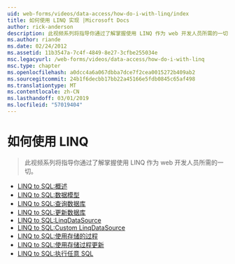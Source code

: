 ```yaml
---
uid: web-forms/videos/data-access/how-do-i-with-linq/index
title: 如何使用 LINQ 实现 |Microsoft Docs
author: rick-anderson
description: 此视频系列将指导你通过了解掌握使用 LINQ 作为 web 开发人员所需的一切。
ms.author: riande
ms.date: 02/24/2012
ms.assetid: 11b3547a-7c4f-4849-8e27-3cfbe255034e
msc.legacyurl: /web-forms/videos/data-access/how-do-i-with-linq
msc.type: chapter
ms.openlocfilehash: a0dcc4a6a067dbba7dce7f2cea0015272b409ab2
ms.sourcegitcommit: 24b1f6decbb17bb22a45166e5fdb0845c65af498
ms.translationtype: MT
ms.contentlocale: zh-CN
ms.lasthandoff: 03/01/2019
ms.locfileid: "57019404"
---
```

<a name="how-do-i-with-linq"></a>如何使用 LINQ
====================
> 此视频系列将指导你通过了解掌握使用 LINQ 作为 web 开发人员所需的一切。


- [LINQ to SQL:概述](how-do-i-linq-to-sql-overview.md)
- [LINQ to SQL:数据模型](how-do-i-linq-to-sql-data-model.md)
- [LINQ to SQL:查询数据库](how-do-i-linq-to-sql-querying-the-database.md)
- [LINQ to SQL:更新数据库](how-do-i-linq-to-sql-updating-the-database.md)
- [LINQ to SQL:LinqDataSource](how-do-i-linq-to-sql-linqdatasource.md)
- [LINQ to SQL:Custom LinqDataSource](how-do-i-linq-to-sql-custom-linqdatasource.md)
- [LINQ to SQL:使用存储的过程](how-do-i-linq-to-sql-using-stored-procedures.md)
- [LINQ to SQL:使用存储过程更新](how-do-i-linq-to-sql-updating-with-stored-procedures.md)
- [LINQ to SQL:执行任意 SQL](how-do-i-linq-to-sql-executing-arbitrary-sql.md)
